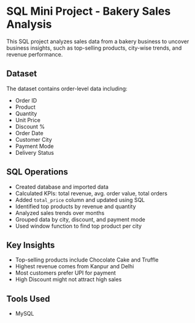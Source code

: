 # SQL Mini Project - Bakery Sales Analysis

This SQL project analyzes sales data from a bakery business to uncover business insights, such as top-selling products, city-wise trends, and revenue performance.

##  Dataset
The dataset contains order-level data including:
- Order ID
- Product
- Quantity
- Unit Price
- Discount %
- Order Date
- Customer City
- Payment Mode
- Delivery Status

##  SQL Operations
- Created database and imported data
- Calculated KPIs: total revenue, avg. order value, total orders
- Added `total_price` column and updated using SQL
- Identified top products by revenue and quantity
- Analyzed sales trends over months
- Grouped data by city, discount, and payment mode
- Used window function to find top product per city

##  Key Insights
- Top-selling products include Chocolate Cake and Truffle
- Highest revenue comes from Kanpur and Delhi
- Most customers prefer UPI for payment
- High Discount might not attract high sales

##  Tools Used
- MySQL

